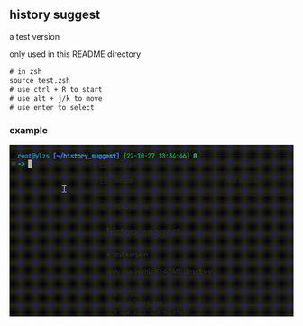 ## history suggest

a test version

only used in this README directory

```shell
# in zsh
source test.zsh
# use ctrl + R to start
# use alt + j/k to move
# use enter to select
```

### example

![](./pics/1.gif)